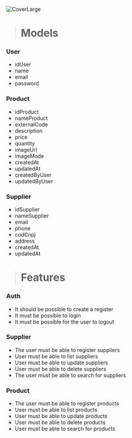 ![CoverLarge](https://github.com/SrOliver202023/iStoq/assets/69410605/89cfae50-d4d2-4568-9f8d-f9fb06596cf8)

> # Models
### User
  * idUser
  * name
  * email
  * password

### Product
  * idProduct
  * nameProduct
  * externalCode
  * description
  * price
  * quantity
  * imageUrl
  * imageMode
  * createdAt
  * updatedAt
  * createdByUser
  * updatedByUser
	
### Supplier	
  * idSupplier
  * nameSupplier
  * email
  * phone
  * codCnpj
  * address
  * createdAt
  * updatedAt

> # Features

### Auth
* It should be possible to create a register
* It must be possible to login
* It must be possible for the user to logout

### Supplier
* The user must be able to register suppliers
* User must be able to list suppliers
* User must be able to update suppliers
* User must be able to delete suppliers
* The user must be able to search for suppliers

### Product
* The user must be able to register products
* User must be able to list products
* User must be able to update products
* User must be able to delete products
* User must be able to search for products



